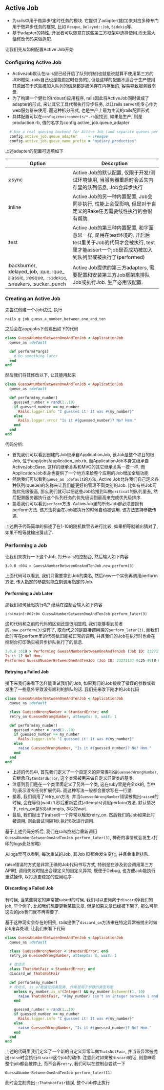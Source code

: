 ## Active Job

- 为rails中用于做异步/定时任务的模块. 它提供了adapter(接口)来对应多种专门用于做异步任务的框架, 比如 `Resque`, `Delayed::Job`, `Sidekiq`等. 
- 基于adapter的特性, 开发者可以随意在这些第三方框架中选择使用,而无需大幅修改代码来做适配.

让我们先从如何配置Active Job开始

### Configuring Active Job

- ActiveJob默认在rails里已经开启了队列机制(也就是说就算不使用第三方的JOB框架, rails自己也是能跑定时任务的), 但是这样的配置不适合于生产使用. 其原因在于这些被加入队列的信息都是被保存在内存里的, 容易导致服务器崩盘.
- 为了构建一个健壮的(robust)应用程序, rails因此将ActiveJob同时做成了adapter的形式, 来让其它工具代替执行异步任务, 以让rails server能专心作为web服务器来使用. 而这种拆分形式, 也是生产上最为主流的rails配置形式
- 具体配置可以在`config/environments/*.rb`里找到, 如果是生产, 则是production.rb, 值的名字为config.active_job.queue_adapter

```ruby
  # Use a real queuing backend for Active Job (and separate queues per environment).
  config.active_job.queue_adapter     = :resque
  config.active_job.queue_name_prefix = "mydiary_production"
```

上述adapter的配置可选项如下

Option | Descrption
---|---|
:async | Active Job的默认配置, 仅限于开发/测试环境使用, 当服务器重启时会丢失内存里的队列信息, Job会异步执行
:inline | Active Job的另一种内置配置, Job会同步执行, 性能上会受影响, 但是对于自定义的Rake任务需要线性执行的会很有帮助.
:test | Active Job的第三种内置配置, 和字面意思一样, 是用在test环境的. 开启后test里关于Job的代码才会被执行, test里才能assert一个job是否成功被加入到队列里或被执行了(performed)
:backburner, :delayed_job, :que, :que_ classic, :resque, `:sidekiq`, :sneakers, :sucker_punch | Active Job提供的第三方adapters, 需要配置和安装第三方Job框架来排队Job或执行Job. 生产必用该配置.

### Creating an Active Job

先尝试创建一个Job试试, 执行

`rails g job guess_a_number_between_one_and_ten`

之后会在app/jobs下创建出如下的代码

```ruby
class GuessANumberBetweenOneAndTenJob < ApplicationJob
  queue_as :default

  def perform(*args)
    # Do something later
  end
end
```

然后我们将其修改以下, 让其能用起来

```ruby
class GuessANumberBetweenOneAndTenJob < ApplicationJob
  queue_as :default

  def perform(my_number)
    guessed_number = rand(1..10)
    if guessed_number == my_number
      Rails.logger.info "I guessed it! It was #{my_number}"
    else
      Rails.logger.error "Is it #{guessed_number}? No? Hmm."
    end
  end
end
```

代码分析:
- 首先我们可以看到创建的Job继承自ApplicationJob, 该Job是整个项目的根Job, 位于app/jobs/application_job.rb, 而ApplicationJob本身又继承自ActiveJob::Base. 这样的继承关系和MVC的其它继承关系一摸一样, 而ApplicationJob本身也提供了一个地方来给整个应用的Job增加全局功能
- 然后我们可以看到`queue_as :default`的方法, Active Job允许我们自己定义各种队列(queue)的名称来让我们能更好的管理不同类别的Job. 比如有些Job可能优先级很高, 那么我们就可以把这些Job给推到叫做`critical`的队列里去, 然后配置服务器执行这个队列任务的优先级调到最高来完成优先级排序.
- 接着我们可以看到`perform`方法. ActiveJob里的所有Job都必须要拥有perform方法. 该方法将会在Job被执行的时候自动被调用. 该方法支持参数传递.

上述例子代码简单的描述了在1-10的随机数里去进行比较, 如果相等就输出猜对了, 如果不相等就输出猜错了.

### Performing a Job

让我们来执行一下这个Job, 打开rails的控制台, 然后输入如下内容

`3.0.0 :004 > GuessANumberBetweenOneAndTenJob.new.perform(3)`

上面代码可以看到, 我们只需要拿到Job的类名, 然后new一个实例再调用perform方法, 传入指定的参数就能立刻调用指定的Job.

#### Performing a Job Later

那我们如何延迟执行呢? 继续在控制台输入如下内容

`irb(main):002:0> GuessANumberBetweenOneAndTenJob.perform_later(3)`

这句代码和之前的代码的区别还是很明显的, 我们能够看到前者的`.new.perform(3)`没有了, 取而代之的是直接调用类的`perform_later(3)`, 而我们此时写在perform里的代码依旧能被正常的调用, 并且我们的Job在执行时也会在控制台打印确实被异步排队执行了的信息.

```ruby
3.0.0 :019 > Performing GuessANumberBetweenOneAndTenJob (Job ID: 23271137-0c25-49f8-82aa-05e38075ed0d) from Async(default) enqueued at 2022-10-18T15:07:17Z with arguments: 3
Is it 1? No? Hmm.
Performed GuessANumberBetweenOneAndTenJob (Job ID: 23271137-0c25-49f8-82aa-05e38075ed0d) from Async(default) in 0.28ms
```

#### Retrying a Failed Job

接下来我们来看下怎样能重试我们的Job, 如果我们的Job接收了错误的参数或者发生了一些意外导致没有顺利的排队的话. 我们先来改下刚才的Job代码

```ruby
class GuessANumberBetweenOneAndTenJob < ApplicationJob
  queue_as :default

  class GuessedWrongNumber < StandardError; end
  retry_on GuessedWrongNumber, attempts: 8, wait: 1

  def perform(my_number)
    guessed_number = rand(1..10)
    if guessed_number == my_number
      Rails.logger.info "I guessed it! It was #{my_number}"
    else
      raise GuessedWrongNumber, "Is it #{guessed_number}? No? Hmm."
    end
  end
end
```

- 上述的代码中, 首先我们定义了一个自定义的异常类叫做`GuessedWrongNumber`, 它继承自`StandardError`, 这个类常被用来做自定义异常类的基类. 
- 注意到我们是在一个类里面定义了另外一个类, 这在ruby里是完全ok的, 当中的;表示没有任何扩展代码. 而这种写法一般都会要求写在一行里.
- 接着, 我们调用了retry_on方法, 并当`GuessedWrongNumber`错误被抛出`raised`的时候, 会在等待(wait) 1 秒后重新尝试(attempts)调用perform方法. 默认情况下, retry_on是5次attempts, 3秒的wait.
- 最后, 我们抛出了(raised)一个异常以触发retry_on. 然后我们的Job如果此时被调用, 则会尝试间隔1秒,执行8次进行调用.
  
基于上述代码分析后, 我们在rails控制台重新调用`GuessANumberBetweenOneAndTenJob.perform_later(3)`, 神奇的事情就会发生.(打印的logs此处省略)

从logs里可以看到, 每次重试的Job, 其Job ID都会发生变化, 并且会重新排队.

raise错误的方式是非常正确的Job代码书写方式, 特别是在涉及到会调用第三方API时, 调用失败时抛出合理定义的自定义异常, 既便于Debug, 也方便Job能执行重试操作, 以打造更稳定的应用程序.

#### Discarding a Failed Job

有时候, 当某些特定的异常被raised的时候, 我们可以更倾向于`discard`掉我们的job, 举个例子, 比如我们想要更新某篇文章, 但是如果文章已经被下架了, 那么可能这次的job我们就不再需要了.

基于这种现实会存在的用例, rails提供了`discard_on`方法来在特定异常被抛出时做job废弃处理, 让我们来看下代码

```ruby
class GuessANumberBetweenOneAndTenJob < ApplicationJob
  queue_as :default

  class GuessedWrongNumber < StandardError; end
  retry_on GuessedWrongNumber, attempts: 8, wait: 1

  # 改动点
  class ThatsNotFair < StandardError; end
  discard_on ThatsNotFair

  def perform(my_number)
  # 改动点, is_a?能接任何类型类, 作用是用于参数的类型判断
    unless my_number.is_a?(Integer) && my_number.between?(1, 10)
      raise ThatsNotFair, "#{my_number} isn't an integer between 1 and 10!"
    end

    guessed_number = rand(1..10)
    if guessed_number == my_number
      Rails.logger.info "I guessed it! It was #{my_number}"
    else
      raise GuessedWrongNumber, "Is it #{guessed_number}? No? Hmm."
    end
  end
end
```

上述的代码里我们定义了一个新的自定义异常叫做`ThatsNotFair`, 并当该异常被抛出`raise`时会执行`discard`这个job的动作. 注意此时如果被`discard`的话, 则意味着整个job都会被停止, 而不会再`retry`, 我们可以在控制台尝试一下

`GuessANumberBetweenOneAndTenJob.perform_later(11)`

此时会立刻抛出`::ThatsNotFair`错误, 整个Job停止执行
